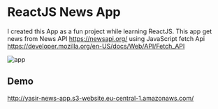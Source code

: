 # ReactJS News App

I created this App as a fun project while learning ReactJS. This app get news from News API https://newsapi.org/ using JavaScript fetch Api https://developer.mozilla.org/en-US/docs/Web/API/Fetch_API


![app](https://user-images.githubusercontent.com/41165103/43347677-af793ae8-91f6-11e8-8d8e-0a282344de31.jpg)

## Demo 

http://yasir-news-app.s3-website.eu-central-1.amazonaws.com/
